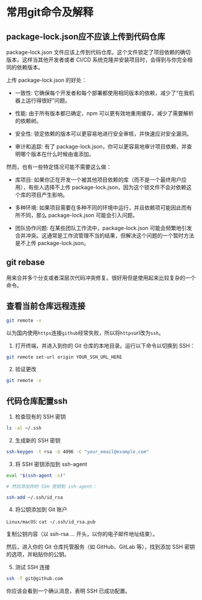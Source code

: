# 常用git命令及解释

## package-lock.json应不应该上传到代码仓库

package-lock.json 文件应该上传到代码仓库。这个文件锁定了项目依赖的确切版本，这样当其他开发者或者 CI/CD 系统克隆并安装项目时，会得到与你完全相同的依赖版本。

上传 package-lock.json 的好处：

-   一致性: 它确保每个开发者和每个部署都使用相同版本的依赖，减少了“在我机器上运行得很好”问题。

-   性能: 由于所有版本都已确定，npm 可以更有效地重用缓存，减少了需要解析的依赖树。

-   安全性: 锁定依赖的版本可以更容易地进行安全审核，并快速应对安全漏洞。

-   审计和追踪: 有了 package-lock.json，你可以更容易地审计项目依赖，并查明哪个版本在什么时候由谁添加。

然而，也有一些特定情况可能不需要这么做：

-   库项目: 如果你正在开发一个被其他项目依赖的库（而不是一个最终用户应用），有些人选择不上传 package-lock.json，因为这个锁文件不会对依赖这个库的项目产生影响。

-   多种环境: 如果项目需要在多种不同的环境中运行，并且依赖项可能因此而有所不同，那么 package-lock.json 可能会引入问题。

-   团队协作问题: 在某些团队工作流中，package-lock.json 可能会频繁地引发合并冲突。这通常是工作流管理不当的结果，但解决这个问题的一个暂时方法是不上传 package-lock.json。

## git rebase

用来合并多个分支或者深层次代码冲突修复。很好用但是使用起来比较复杂的一个命令。

## 查看当前仓库远程连接

```bash
git remote -v
```

以为国内使用`https`连接`github`经常失败，所以将`https`url改为`ssh`。

1. 打开终端，并进入到你的 Git 仓库的本地目录。运行以下命令以切换到 SSH：

```bash
git remote set-url origin YOUR_SSH_URL_HERE
```

2. 验证更改

```bash
git remote -v
```

## 代码仓库配置ssh

1. 检查现有的 SSH 密钥

```bash
ls -al ~/.ssh
```

2. 生成新的 SSH 密钥

```bash
ssh-keygen -t rsa -b 4096 -C "your_email@example.com"
```

3. 将 SSH 密钥添加到 ssh-agent

```bash
eval "$(ssh-agent -s)"

# 然后添加你的 SSH 密钥到 ssh-agent：

ssh-add ~/.ssh/id_rsa
```

4. 将公钥添加到 Git 账户

`Linux/macOS`: `cat ~/.ssh/id_rsa.pub`

复制公钥内容（以 ssh-rsa ... 开头，以你的电子邮件地址结束）。

然后，进入你的 Git 仓库托管服务（如 GitHub、GitLab 等），找到添加 SSH 密钥的选项，并粘贴你的公钥。

5. 测试 SSH 连接

```bash
ssh -T git@github.com
```

你应该会看到一个确认消息，表明 SSH 已成功配置。
